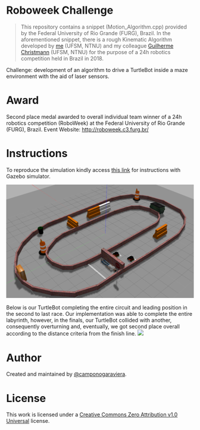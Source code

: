 # Roboweek Challenge

> This repository contains a snippet (Motion_Algorithm.cpp) provided by the Federal University of Rio Grande (FURG), Brazil. In the aforementioned snippet, there is a rough Kinematic Algorithm developed by [me](https://github.com/camponogaraviera) (UFSM, NTNU) and my colleague [Guilherme Christmann](https://github.com/guichristmann) (UFSM, NTNU) for the purpose of a 24h robotics competition held in Brazil in 2018.

Challenge: development of an algorithm to drive a TurtleBot inside a maze environment with the aid of laser sensors. 

# Award

Second place medal awarded to overall individual team winner of a 24h robotics competition (RoboWeek) at the Federal University of Rio Grande (FURG), Brazil.
Event Website: http://roboweek.c3.furg.br/

# Instructions
To reproduce the simulation kindly access [this link](https://drive.google.com/drive/folders/1rIWDC9wHPcT_eNRiRx-XcyBCDKqV4Xsh) for instructions with Gazebo simulator.

![](GazeboSimulator.png)

Below is our TurtleBot completing the entire circuit and leading position in the second to last race. Our implementation was able to complete the entire labyrinth, however, in the finals, our TurtleBot collided with another, consequently overturning and, eventually, we got second place overall according to the distance criteria from the finish line.
![](competition.gif)

# Author

Created and maintained by [@camponogaraviera][1].

[1]: https://github.com/camponogaraviera

# License

This work is licensed under a [Creative Commons Zero Attribution v1.0 Universal](LICENSE) license.
